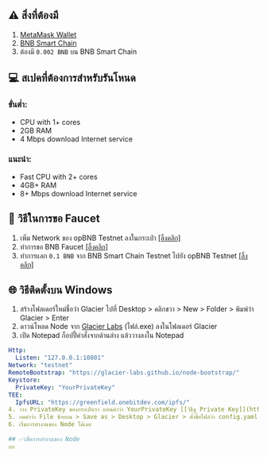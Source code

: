 ## ⚠️ สิ่งที่ต้องมี
1. [MetaMask Wallet](https://chromewebstore.google.com/detail/metamask/nkbihfbeogaeaoehlefnkodbefgpgknn)
2. [BNB Smart Chain](https://chainlist.org/chain/56)
3. ต้องมี `0.002 BNB` บน BNB Smart Chain
‎ 
## 💻 สเปคที่ต้องการสำหรับรันโหนด

### ขั่นต่ำ:
  - CPU with 1+ cores
  - 2GB RAM
  - 4 Mbps download Internet service
### แนะนำ:
  - Fast CPU with 2+ cores
  - 4GB+ RAM
  - 8+ Mbps download Internet service
‎ 
## 💸 วิธีในการขอ Faucet
1. เพิ่ม Network ของ opBNB Testnet ลงในกระเป๋า [[ลิ้งคลิก]](https://chainlist.org/chain/5611)
2. ทำการขอ BNB Faucet [[ลิ้งคลิก]](https://www.bnbchain.org/en/testnet-faucet)
3. ทำการแลก `0.1 BNB` จาก BNB Smart Chain Testnet ไปยัง opBNB Testnet [[ลิ้งคลิก]](https://opbnb-testnet-bridge.bnbchain.org/deposit)
‎ 
## 🌐 วิธีติดตั้งบน Windows
1. สร้างโฟลเดอร์ใหม่ชื่อว่า Glacier ไปที่ Desktop > คลิกขวา > New > Folder > พิมพ์ว่า Glacier > Enter
2. ดาวน์โหลด Node จาก [Glacier Labs](https://github.com/Glacier-Labs/node-bootstrap/releases) (ไฟล์.exe) ลงในโฟลเดอร์ Glacier
3. เปิด Notepad ก็อปปี้คำสั่งจากด้านล่าง แล้ววางลงใน Notepad
```yaml
Http:
  Listen: "127.0.0.1:10801"
Network: "testnet"
RemoteBootstrap: "https://glacier-labs.github.io/node-bootstrap/"
Keystore:
  PrivateKey: "YourPrivateKey"
TEE:
  IpfsURL: "https://greenfield.onebitdev.com/ipfs/"
4. วาง PrivateKey ของกระเป๋าเรา แทนคำว่า YourPrivateKey [[วิธีดู Private Key]](https://support.metamask.io/managing-my-wallet/secret-recovery-phrase-and-private-keys/how-to-export-an-accounts-private-key/)
5. กดคำว่า File ซ้ายบน > Save as > Desktop > Glacier > ตั้งชื่อไฟล์ว่า config.yaml
6. เริ่มการทำงานของ Node ได้เลย
‎ 
## ✅เช็คการทำงานของ Node
กก